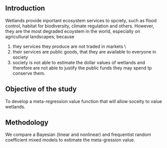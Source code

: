 
## Introduction
Wetlands provide inportant ecosystem services to spciety, such as flood control, habitat for biodiversity, climate regulation and others. However, they are the most degraded ecoystem in the world, especially on agricultural landscapes; because    
1. they services they produce are not traded in markets    \
2. their services are public goods, that they are available to everyone in society   
3. society is not able to estimate the dollar values of wetlands and therefore are not able to justify the public funds they may spend tp conserve them.    

## Objective of the study   
To develop a meta-regression value function that will allow soceity to value wetlands.

## Methodology
We compare a Bayesian (linear and nonlinear) and frequentist random coefficient mixed models to estimate the meta-gression value.

